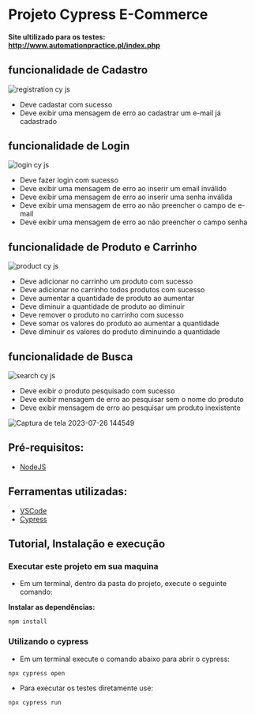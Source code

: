 <h1>Projeto Cypress E-Commerce</h1>

#### Site ultilizado para os testes: http://www.automationpractice.pl/index.php

## funcionalidade de Cadastro
![registration cy js](https://github.com/GabrielBento299/Projeto-Cypress-E-commerce/assets/86307663/d7e928f8-bc5c-413e-9cb3-e5e16a25d2e3)

- Deve cadastar com sucesso
- Deve exibir uma mensagem de erro ao cadastrar um e-mail já cadastrado
  
## funcionalidade de Login
![login cy js](https://github.com/GabrielBento299/Projeto-Cypress-E-commerce/assets/86307663/7ccbe12b-3b2f-4fb8-92fb-2fbadc8f7924)

- Deve fazer login com sucesso
- Deve exibir uma mensagem de erro ao inserir um email inválido
- Deve exibir uma mensagem de erro ao inserir uma senha inválida
- Deve exibir uma mensagem de erro ao não preencher o campo de e-mail
- Deve exibir uma mensagem de erro ao não preencher o campo senha

## funcionalidade de Produto e Carrinho
![product cy js](https://github.com/GabrielBento299/Projeto-Cypress-E-commerce/assets/86307663/c38b44ad-baed-41a0-b02f-e669eb8c2b36)

- Deve adicionar no carrinho um produto com sucesso
- Deve adicionar no carrinho todos produtos com sucesso
- Deve aumentar a quantidade de produto ao aumentar
- Deve diminuir a quantidade de produto ao diminuir
- Deve remover o produto no carrinho com sucesso
- Deve somar os valores do produto ao aumentar a quantidade
- Deve diminuir os valores do produto diminuindo a quantidade

## funcionalidade de Busca
![search cy js](https://github.com/GabrielBento299/Projeto-Cypress-E-commerce/assets/86307663/15ea9478-4d3c-43bd-b6f3-3980c8407db1)

- Deve exibir o produto pesquisado com sucesso
- Deve exibir mensagem de erro ao pesquisar sem o nome do produto
- Deve exibir mensagem de erro ao pesquisar um produto inexistente
  
![Captura de tela 2023-07-26 144549](https://github.com/GabrielBento299/Projeto-Cypress-E-commerce/assets/86307663/d1e466c4-42d3-494c-b199-7a9413d7846c)

## Pré-requisitos:
- [NodeJS](https://nodejs.org/en/download/ "NodeJS")

## Ferramentas utilizadas:
- [VSCode](https://code.visualstudio.com/ "VSCode")
- [Cypress](https://www.npmjs.com/package/cypress "Cypress")
#####

## Tutorial, Instalação e execução

### Executar este projeto em sua maquina

* Em um terminal, dentro da pasta do projeto, execute o seguinte comando:

**Instalar as dependências:**  
```
npm install
```

### Utilizando o cypress

* Em um terminal execute o comando abaixo para abrir o cypress:
```
npx cypress open 
```

* Para executar os testes diretamente use:
```
npx cypress run 
```
